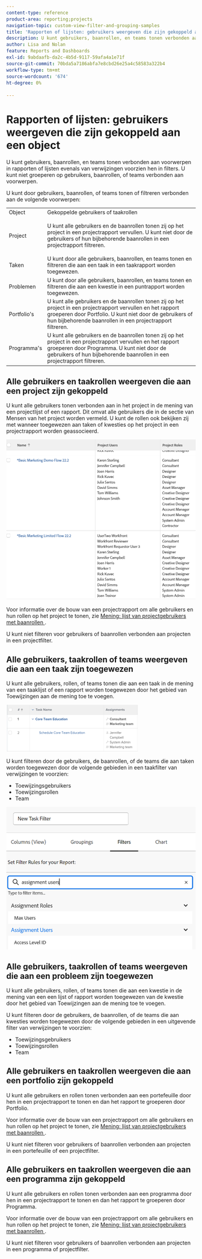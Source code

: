 ```yaml
---
content-type: reference
product-area: reporting;projects
navigation-topic: custom-view-filter-and-grouping-samples
title: 'Rapporten of lijsten: gebruikers weergeven die zijn gekoppeld aan een object'
description: U kunt gebruikers, baanrollen, en teams tonen verbonden aan voorwerpen in rapporten of lijsten evenals van verwijzingen voorzien hen in filters. U kunt niet groeperen op gebruikers, baanrollen, of teams verbonden aan voorwerpen.
author: Lisa and Nolan
feature: Reports and Dashboards
exl-id: 9abdaafb-da2c-4b5d-9117-59afa4a1e71f
source-git-commit: 70bda5a7186abfa7e8cbd26e25a4c58583a322b4
workflow-type: tm+mt
source-wordcount: '674'
ht-degree: 0%

---
```


# Rapporten of lijsten: gebruikers weergeven die zijn gekoppeld aan een object

U kunt gebruikers, baanrollen, en teams tonen verbonden aan voorwerpen in rapporten of lijsten evenals van verwijzingen voorzien hen in filters. U kunt niet groeperen op gebruikers, baanrollen, of teams verbonden aan voorwerpen.

U kunt door gebruikers, baanrollen, of teams tonen of filtreren verbonden aan de volgende voorwerpen:

<table style="table-layout:auto"> 
 <col> 
 <col> 
 <tbody> 
  <tr> 
   <td role="rowheader">Object</td> 
   <td>Gekoppelde gebruikers of taakrollen</td> 
  </tr> 
  <tr> 
   <td role="rowheader">Project</td> 
   <td> <p>U kunt alle gebruikers en de baanrollen tonen zij op het project in een projectrapport vervullen. U kunt niet door de gebruikers of hun bijbehorende baanrollen in een projectrapport filtreren. </p> </td> 
  </tr> 
  <tr> 
   <td role="rowheader">Taken</td> 
   <td>U kunt door alle gebruikers, baanrollen, en teams tonen en filtreren die aan een taak in een taakrapport worden toegewezen.</td> 
  </tr> 
  <tr> 
   <td role="rowheader">Problemen</td> 
   <td>U kunt door alle gebruikers, baanrollen, en teams tonen en filtreren die aan een kwestie in een puntrapport worden toegewezen.</td> 
  </tr> 
  <tr> 
   <td role="rowheader">Portfolio's</td> 
   <td>U kunt alle gebruikers en de baanrollen tonen zij op het project in een projectrapport vervullen en het rapport groeperen door Portfolio. U kunt niet door de gebruikers of hun bijbehorende baanrollen in een projectrapport filtreren.</td> 
  </tr> 
  <tr> 
   <td role="rowheader">Programma's</td> 
   <td>U kunt alle gebruikers en de baanrollen tonen zij op het project in een projectrapport vervullen en het rapport groeperen door Programma. U kunt niet door de gebruikers of hun bijbehorende baanrollen in een projectrapport filtreren.</td> 
  </tr> 
 </tbody> 
</table>

## Alle gebruikers en taakrollen weergeven die aan een project zijn gekoppeld

U kunt alle gebruikers tonen verbonden aan in het project in de mening van een projectlijst of een rapport. Dit omvat alle gebruikers die in de sectie van Mensen van het project worden vermeld. U kunt de rollen ook bekijken zij met wanneer toegewezen aan taken of kwesties op het project in een projectrapport worden geassocieerd.

![&#x200B; Project met gebruiker en rolinformatie &#x200B;](assets/project-with-user-and-role-information-report-350x100.png)

Voor informatie over de bouw van een projectrapport om alle gebruikers en hun rollen op het project te tonen, zie [&#x200B; Mening: lijst van projectgebruikers met baanrollen &#x200B;](../../../reports-and-dashboards/reports/custom-view-filter-grouping-samples/view-project-user-list.md).

U kunt niet filteren voor gebruikers of baanrollen verbonden aan projecten in een projectfilter.

## Alle gebruikers, taakrollen of teams weergeven die aan een taak zijn toegewezen

U kunt alle gebruikers, rollen, of teams tonen die aan een taak in de mening van een taaklijst of een rapport worden toegewezen door het gebied van Toewijzingen aan de mening toe te voegen.

![&#x200B; gebied van de Toewijzing &#x200B;](assets/assignments-field-task-view-350x124.png)

U kunt filteren door de gebruikers, de baanrollen, of de teams die aan taken worden toegewezen door de volgende gebieden in een taakfilter van verwijzingen te voorzien:

* Toewijzingsgebruikers
* Toewijzingsrollen
* Team

![&#x200B; de gebruikers en rollen van de Taak in taakfilter &#x200B;](assets/assignment-users-roles-task-filter-350x334.png)

## Alle gebruikers, taakrollen of teams weergeven die aan een probleem zijn toegewezen

U kunt alle gebruikers, rollen, of teams tonen die aan een kwestie in de mening van een een lijst of rapport worden toegewezen van de kwestie door het gebied van Toewijzingen aan de mening toe te voegen.

U kunt filteren door de gebruikers, de baanrollen, of de teams die aan kwesties worden toegewezen door de volgende gebieden in een uitgevende filter van verwijzingen te voorzien:

* Toewijzingsgebruikers
* Toewijzingsrollen
* Team

## Alle gebruikers en taakrollen weergeven die aan een portfolio zijn gekoppeld

U kunt alle gebruikers en rollen tonen verbonden aan een portefeuille door hen in een projectrapport te tonen en dan het rapport te groeperen door Portfolio.

Voor informatie over de bouw van een projectrapport om alle gebruikers en hun rollen op het project te tonen, zie [&#x200B; Mening: lijst van projectgebruikers met baanrollen &#x200B;](../../../reports-and-dashboards/reports/custom-view-filter-grouping-samples/view-project-user-list.md).

U kunt niet filteren voor gebruikers of baanrollen verbonden aan projecten in een portefeuille of een projectfilter.

## Alle gebruikers en taakrollen weergeven die aan een programma zijn gekoppeld

U kunt alle gebruikers en rollen tonen verbonden aan een programma door hen in een projectrapport te tonen en dan het rapport te groeperen door Programma.

Voor informatie over de bouw van een projectrapport om alle gebruikers en hun rollen op het project te tonen, zie [&#x200B; Mening: lijst van projectgebruikers met baanrollen &#x200B;](../../../reports-and-dashboards/reports/custom-view-filter-grouping-samples/view-project-user-list.md).

U kunt niet filteren voor gebruikers of baanrollen verbonden aan projecten in een programma of projectfilter.
